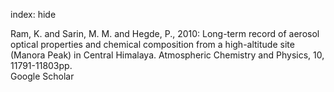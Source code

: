 index: hide

<div class="Citation">

  <div class="Citation-body">
    <div class="Citation-text">Ram, K. and Sarin, M. M. and Hegde, P., 2010: Long-term record of aerosol optical properties and chemical composition from a high-altitude site (Manora Peak) in Central Himalaya. <span class="Article-journal">Atmospheric Chemistry and Physics, </span><span class="Article-volume">10, </span>11791-11803pp.</div>
    <div class="Citation-links">
      <div class="CitationLink" data-href="https://scholar.google.com/scholar?q=Long-term+record+of+aerosol+optical+properties+and+chemical+composition+from+a+high-altitude+site+%28Manora+Peak%29+in+Central+Himalaya">
        <div class="CitationLink-icon CitationLink-Scholar"></div>
        <div class="CitationLink-text">Google Scholar</div>
      </div>
    </div>
  </div>
</div>


<div class="Citation-copy">

</div>